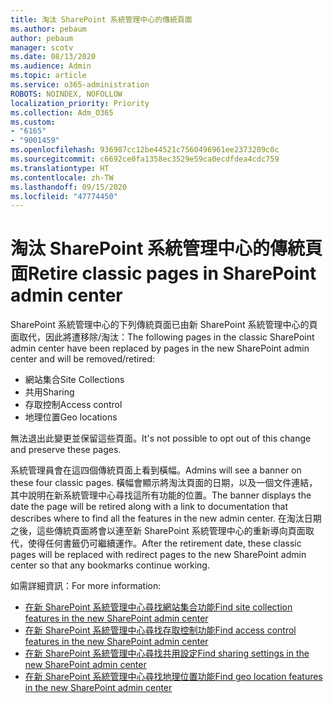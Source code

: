 ```yaml
---
title: 淘汰 SharePoint 系統管理中心的傳統頁面
ms.author: pebaum
author: pebaum
manager: scotv
ms.date: 08/13/2020
ms.audience: Admin
ms.topic: article
ms.service: o365-administration
ROBOTS: NOINDEX, NOFOLLOW
localization_priority: Priority
ms.collection: Adm_O365
ms.custom:
- "6165"
- "9001459"
ms.openlocfilehash: 936987cc12be44521c7560496961ee2373209c0c
ms.sourcegitcommit: c6692ce0fa1358ec3529e59ca0ecdfdea4cdc759
ms.translationtype: HT
ms.contentlocale: zh-TW
ms.lasthandoff: 09/15/2020
ms.locfileid: "47774450"
---
```

# <a name="retire-classic-pages-in-sharepoint-admin-center"></a><span data-ttu-id="d92de-102">淘汰 SharePoint 系統管理中心的傳統頁面</span><span class="sxs-lookup"><span data-stu-id="d92de-102">Retire classic pages in SharePoint admin center</span></span>

<span data-ttu-id="d92de-103">SharePoint 系統管理中心的下列傳統頁面已由新 SharePoint 系統管理中心的頁面取代，因此將遭移除/淘汰：</span><span class="sxs-lookup"><span data-stu-id="d92de-103">The following pages in the classic SharePoint admin center have been replaced by pages in the new SharePoint admin center and will be removed/retired:</span></span> 

- <span data-ttu-id="d92de-104">網站集合</span><span class="sxs-lookup"><span data-stu-id="d92de-104">Site Collections</span></span> 
- <span data-ttu-id="d92de-105">共用</span><span class="sxs-lookup"><span data-stu-id="d92de-105">Sharing</span></span>
- <span data-ttu-id="d92de-106">存取控制</span><span class="sxs-lookup"><span data-stu-id="d92de-106">Access control</span></span>
- <span data-ttu-id="d92de-107">地理位置</span><span class="sxs-lookup"><span data-stu-id="d92de-107">Geo locations</span></span>

<span data-ttu-id="d92de-108">無法退出此變更並保留這些頁面。</span><span class="sxs-lookup"><span data-stu-id="d92de-108">It's not possible to opt out of this change and preserve these pages.</span></span>

<span data-ttu-id="d92de-109">系統管理員會在這四個傳統頁面上看到橫幅。</span><span class="sxs-lookup"><span data-stu-id="d92de-109">Admins will see a banner on these four classic pages.</span></span> <span data-ttu-id="d92de-110">橫幅會顯示將淘汰頁面的日期，以及一個文件連結，其中說明在新系統管理中心尋找這所有功能的位置。</span><span class="sxs-lookup"><span data-stu-id="d92de-110">The banner displays the date the page will be retired along with a link to documentation that describes where to find all the features in the new admin center.</span></span> <span data-ttu-id="d92de-111">在淘汰日期之後，這些傳統頁面將會以連至新 SharePoint 系統管理中心的重新導向頁面取代，使得任何書籤仍可繼續運作。</span><span class="sxs-lookup"><span data-stu-id="d92de-111">After the retirement date, these classic pages will be replaced with redirect pages to the new SharePoint admin center so that any bookmarks continue working.</span></span>
  
<span data-ttu-id="d92de-112">如需詳細資訊：</span><span class="sxs-lookup"><span data-stu-id="d92de-112">For more information:</span></span>

- [<span data-ttu-id="d92de-113">在新 SharePoint 系統管理中心尋找網站集合功能</span><span class="sxs-lookup"><span data-stu-id="d92de-113">Find site collection features in the new SharePoint admin center</span></span>](https://docs.microsoft.com/sharepoint/site-collections-page)
- [<span data-ttu-id="d92de-114">在新 SharePoint 系統管理中心尋找存取控制功能</span><span class="sxs-lookup"><span data-stu-id="d92de-114">Find access control features in the new SharePoint admin center</span></span>](https://docs.microsoft.com/sharepoint/control-access)
- [<span data-ttu-id="d92de-115">在新 SharePoint 系統管理中心尋找共用設定</span><span class="sxs-lookup"><span data-stu-id="d92de-115">Find sharing settings in the new SharePoint admin center</span></span>](https://docs.microsoft.com/sharepoint/sharing-settings)
- [<span data-ttu-id="d92de-116">在新 SharePoint 系統管理中心尋找地理位置功能</span><span class="sxs-lookup"><span data-stu-id="d92de-116">Find geo location features in the new SharePoint admin center</span></span>](https://docs.microsoft.com/sharepoint/manage-geo-locations)
